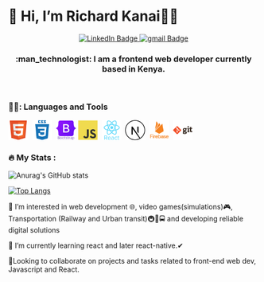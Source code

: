 <h1 id="header"> 👋 Hi, I’m Richard Kanai🙋‍♂️</h1>
<div id="badges" style={{
  text-align:"center"
}} align="center">
  <a href="https://www.linkedin.com/in/richardkanai001/">
    <img src="https://img.shields.io/badge/LinkedIn-blue?style=for-the-badge&logo=linkedin&logoColor=white"  alt="LinkedIn Badge"/>
  </a>
  <a href="mailto: richardkanainjeri@gmail.com">
    <img src="https://img.shields.io/badge/gmail-red?style=for-the-badge&logo=gmail&logoColor=white"  alt="gmail Badge"/>
  </a>
</div>
<div align="center">
  <h3>:man_technologist: I am a frontend web developer currently based in Kenya.</h3>
<img src="https://komarev.com/ghpvc/?username=richardkanai123&style=flat-square&color=blue" alt=""/>
 </div>

### 👷‍♂️: Languages and Tools 
 <div align="center green ">
  <img src="https://github.com/devicons/devicon/blob/master/icons/html5/html5-original.svg" title="HTML5" alt="HTML" width="40" height="40"/>&nbsp;
  <img src="https://github.com/devicons/devicon/blob/master/icons/css3/css3-plain-wordmark.svg"  title="CSS3" alt="CSS" width="40" height="40"/>&nbsp;
  <img src="https://github.com/devicons/devicon/blob/master/icons/bootstrap/bootstrap-original-wordmark.svg" title="bootstrap" **alt="bootstrap" width="40"       height="40"/> 
  <img src="https://github.com/devicons/devicon/blob/master/icons/javascript/javascript-original.svg" title="JavaScript" alt="JavaScript" width="40" height="40"/>&nbsp;
   <img src="https://github.com/devicons/devicon/blob/master/icons/react/react-original-wordmark.svg" title="React" alt="React" width="40" height="40"/>&nbsp;
  <img src="https://github.com/devicons/devicon/blob/master/icons/nextjs/nextjs-line.svg" title="nextjs" alt="nextjs" width="40" height="40"/>&nbsp;
  <img src="https://github.com/devicons/devicon/blob/master/icons/firebase/firebase-plain-wordmark.svg" title="Firebase" alt="Firebase" width="40" height="40"/>&nbsp;
  <img src="https://github.com/devicons/devicon/blob/master/icons/git/git-original-wordmark.svg" title="Git" **alt="Git" width="40" height="40"/>
</div>
  
  ### :fire: My Stats :
  ![Anurag's GitHub stats](https://github-readme-stats.vercel.app/api?username=richardkanai123&show_icons=true&theme=dark)
  
  [![Top Langs](https://github-readme-stats.vercel.app/api/top-langs/?username=richardkanai123&layout=compact&theme=vision-friendly-dark)](https://github.com/anuraghazra/github-readme-stats)
<p>👀 I’m interested in web development 🌐, video games(simulations)🎮, Transportation (Railway and Urban transit)🚇🚐🚍  and developing reliable digital solutions</p>
<p>🌱 I’m currently learning react and later react-native.✔</p>
<p>💞️Looking to collaborate on projects and tasks related to front-end web dev, Javascript and React.</p>
<!---
richardkanai123/richardkanai123 is a ✨ special ✨ repository because its `README.md` (this file) appears on your GitHub profile.
You can click the Preview link to take a look at your changes.
--->
